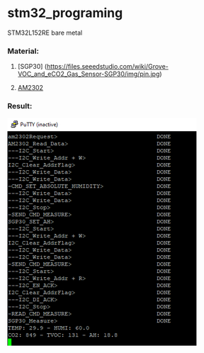 # stm32_programing
STM32L152RE bare metal

### Material:
1. [SGP30] (https://files.seeedstudio.com/wiki/Grove-VOC_and_eCO2_Gas_Sensor-SGP30/img/pin.jpg)

2. [AM2302](https://www.industrialshields.com/web/image/178608/dht22-temperature-sensor.png)


### Result:
![Description of the image](img/2025-07-28_215934.jpg)
